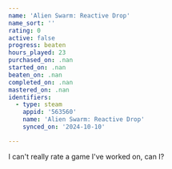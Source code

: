 ```yaml
---
name: 'Alien Swarm: Reactive Drop'
name_sort: ''
rating: 0
active: false
progress: beaten
hours_played: 23
purchased_on: .nan
started_on: .nan
beaten_on: .nan
completed_on: .nan
mastered_on: .nan
identifiers:
  - type: steam
    appid: '563560'
    name: 'Alien Swarm: Reactive Drop'
    synced_on: '2024-10-10'

---
```

I can't really rate a game I've worked on, can I?
